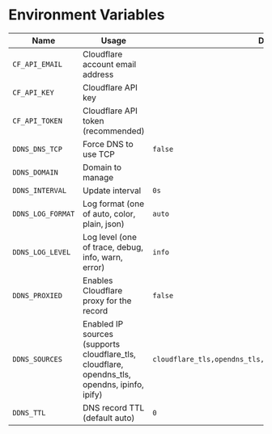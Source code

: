 # Environment Variables

| Name | Usage | Default |
| --- | --- | --- |
| `CF_API_EMAIL` | Cloudflare account email address | ` ` |
| `CF_API_KEY` | Cloudflare API key | ` ` |
| `CF_API_TOKEN` | Cloudflare API token (recommended) | ` ` |
| `DDNS_DNS_TCP` | Force DNS to use TCP | `false` |
| `DDNS_DOMAIN` | Domain to manage | ` ` |
| `DDNS_INTERVAL` | Update interval | `0s` |
| `DDNS_LOG_FORMAT` | Log format (one of auto, color, plain, json) | `auto` |
| `DDNS_LOG_LEVEL` | Log level (one of trace, debug, info, warn, error) | `info` |
| `DDNS_PROXIED` | Enables Cloudflare proxy for the record | `false` |
| `DDNS_SOURCES` | Enabled IP sources (supports cloudflare_tls, cloudflare, opendns_tls, opendns, ipinfo, ipify) | `cloudflare_tls,opendns_tls,ipinfo,ipify,cloudflare,opendns` |
| `DDNS_TTL` | DNS record TTL (default auto) | `0` |